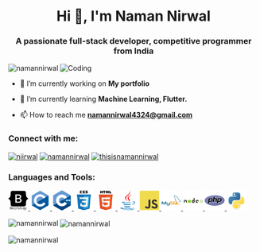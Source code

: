 <h1 align="center">Hi 👋, I'm Naman Nirwal</h1>
<h3 align="center">A passionate full-stack developer, competitive programmer from India</h3>

<img align="right" alt="Coding" width="400" src="https://as2.ftcdn.net/v2/jpg/01/35/92/85/1000_F_135928597_xU5EzKq6vpOeXPX5vsbI48zfVVkSRlrF.jpg">

<p align="left"> <img src="https://komarev.com/ghpvc/?username=namannirwal&label=Profile%20views&color=0e75b6&style=flat" alt="namannirwal" /> </p>

- 🔭 I’m currently working on **My portfolio**

- 🌱 I’m currently learning **Machine Learning, Flutter.**

- 📫 How to reach me **namannirwal4324@gmail.com**

<h3 align="left">Connect with me:</h3>
<p align="left">
<a href="https://instagram.com/niirwal" target="blank"><img align="center" src="https://raw.githubusercontent.com/rahuldkjain/github-profile-readme-generator/master/src/images/icons/Social/instagram.svg" alt="niirwal" height="30" width="40" /></a>
<a href="https://codeforces.com/profile/namannirwal" target="blank"><img align="center" src="https://raw.githubusercontent.com/rahuldkjain/github-profile-readme-generator/master/src/images/icons/Social/codeforces.svg" alt="namannirwal" height="30" width="40" /></a>
<a href="https://www.leetcode.com/thisisnamannirwal" target="blank"><img align="center" src="https://raw.githubusercontent.com/rahuldkjain/github-profile-readme-generator/master/src/images/icons/Social/leet-code.svg" alt="thisisnamannirwal" height="30" width="40" /></a>
</p>

<h3 align="left">Languages and Tools:</h3>
<p align="left"> <a href="https://getbootstrap.com" target="_blank" rel="noreferrer"> <img src="https://raw.githubusercontent.com/devicons/devicon/master/icons/bootstrap/bootstrap-plain-wordmark.svg" alt="bootstrap" width="40" height="40"/> </a> <a href="https://www.cprogramming.com/" target="_blank" rel="noreferrer"> <img src="https://raw.githubusercontent.com/devicons/devicon/master/icons/c/c-original.svg" alt="c" width="40" height="40"/> </a> <a href="https://www.w3schools.com/cpp/" target="_blank" rel="noreferrer"> <img src="https://raw.githubusercontent.com/devicons/devicon/master/icons/cplusplus/cplusplus-original.svg" alt="cplusplus" width="40" height="40"/> </a> <a href="https://www.w3schools.com/css/" target="_blank" rel="noreferrer"> <img src="https://raw.githubusercontent.com/devicons/devicon/master/icons/css3/css3-original-wordmark.svg" alt="css3" width="40" height="40"/> </a> <a href="https://www.w3.org/html/" target="_blank" rel="noreferrer"> <img src="https://raw.githubusercontent.com/devicons/devicon/master/icons/html5/html5-original-wordmark.svg" alt="html5" width="40" height="40"/> </a> <a href="https://www.java.com" target="_blank" rel="noreferrer"> <img src="https://raw.githubusercontent.com/devicons/devicon/master/icons/java/java-original.svg" alt="java" width="40" height="40"/> </a> <a href="https://developer.mozilla.org/en-US/docs/Web/JavaScript" target="_blank" rel="noreferrer"> <img src="https://raw.githubusercontent.com/devicons/devicon/master/icons/javascript/javascript-original.svg" alt="javascript" width="40" height="40"/> </a> <a href="https://www.mysql.com/" target="_blank" rel="noreferrer"> <img src="https://raw.githubusercontent.com/devicons/devicon/master/icons/mysql/mysql-original-wordmark.svg" alt="mysql" width="40" height="40"/> </a> <a href="https://nodejs.org" target="_blank" rel="noreferrer"> <img src="https://raw.githubusercontent.com/devicons/devicon/master/icons/nodejs/nodejs-original-wordmark.svg" alt="nodejs" width="40" height="40"/> </a> <a href="https://www.php.net" target="_blank" rel="noreferrer"> <img src="https://raw.githubusercontent.com/devicons/devicon/master/icons/php/php-original.svg" alt="php" width="40" height="40"/> </a> <a href="https://www.python.org" target="_blank" rel="noreferrer"> <img src="https://raw.githubusercontent.com/devicons/devicon/master/icons/python/python-original.svg" alt="python" width="40" height="40"/> </a> </p>

<p><img align="left" src="https://github-readme-stats.vercel.app/api/top-langs?username=namannirwal&show_icons=true&locale=en&layout=compact" alt="namannirwal" /></p>

<p>&nbsp;<img align="center" src="https://github-readme-stats.vercel.app/api?username=namannirwal&show_icons=true&locale=en" alt="namannirwal" /></p>

<p><img align="center" src="https://github-readme-streak-stats.herokuapp.com/?user=namannirwal&" alt="namannirwal" /></p>
